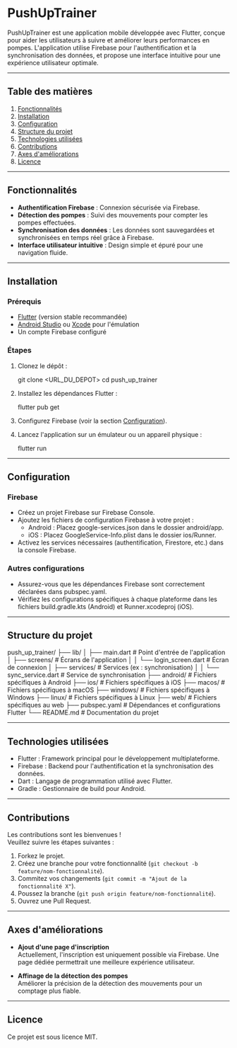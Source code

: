 # PushUpTrainer

PushUpTrainer est une application mobile développée avec Flutter, conçue pour aider les utilisateurs à suivre et améliorer leurs performances en pompes. L'application utilise Firebase pour l'authentification et la synchronisation des données, et propose une interface intuitive pour une expérience utilisateur optimale.

---

## Table des matières

1. [Fonctionnalités](#fonctionnalités)
2. [Installation](#installation)
3. [Configuration](#configuration)
4. [Structure du projet](#structure-du-projet)
5. [Technologies utilisées](#technologies-utilisées)
6. [Contributions](#contributions)
7. [Axes d'améliorations](#axes-daméliorations)
8. [Licence](#licence)

---

## Fonctionnalités

- **Authentification Firebase** : Connexion sécurisée via Firebase.
- **Détection des pompes** : Suivi des mouvements pour compter les pompes effectuées.
- **Synchronisation des données** : Les données sont sauvegardées et synchronisées en temps réel grâce à Firebase.
- **Interface utilisateur intuitive** : Design simple et épuré pour une navigation fluide.

---

## Installation

### Prérequis

- [Flutter](https://flutter.dev/docs/get-started/install) (version stable recommandée)
- [Android Studio](https://developer.android.com/studio) ou [Xcode](https://developer.apple.com/xcode/) pour l'émulation
- Un compte Firebase configuré

### Étapes

1. Clonez le dépôt :

   git clone <URL_DU_DEPOT>
   cd push_up_trainer

2. Installez les dépendances Flutter :

   flutter pub get

3. Configurez Firebase (voir la section [Configuration](#configuration)).

4. Lancez l'application sur un émulateur ou un appareil physique :

   flutter run

---

## Configuration

### Firebase

- Créez un projet Firebase sur Firebase Console.
- Ajoutez les fichiers de configuration Firebase à votre projet :
  - Android : Placez google-services.json dans le dossier android/app.
  - iOS : Placez GoogleService-Info.plist dans le dossier ios/Runner.
- Activez les services nécessaires (authentification, Firestore, etc.) dans la console Firebase.

### Autres configurations

- Assurez-vous que les dépendances Firebase sont correctement déclarées dans pubspec.yaml.
- Vérifiez les configurations spécifiques à chaque plateforme dans les fichiers build.gradle.kts (Android) et Runner.xcodeproj (iOS).

---

## Structure du projet

push_up_trainer/
├── lib/
│ ├── main.dart # Point d'entrée de l'application
│ ├── screens/ # Écrans de l'application
│ │ └── login_screen.dart # Écran de connexion
│ ├── services/ # Services (ex : synchronisation)
│ │ └── sync_service.dart # Service de synchronisation
├── android/ # Fichiers spécifiques à Android
├── ios/ # Fichiers spécifiques à iOS
├── macos/ # Fichiers spécifiques à macOS
├── windows/ # Fichiers spécifiques à Windows
├── linux/ # Fichiers spécifiques à Linux
├── web/ # Fichiers spécifiques au web
├── pubspec.yaml # Dépendances et configurations Flutter
└── README.md # Documentation du projet

---

## Technologies utilisées

- Flutter : Framework principal pour le développement multiplateforme.
- Firebase : Backend pour l'authentification et la synchronisation des données.
- Dart : Langage de programmation utilisé avec Flutter.
- Gradle : Gestionnaire de build pour Android.

---

## Contributions

Les contributions sont les bienvenues !  
Veuillez suivre les étapes suivantes :

1. Forkez le projet.
2. Créez une branche pour votre fonctionnalité (`git checkout -b feature/nom-fonctionnalité`).
3. Commitez vos changements (`git commit -m "Ajout de la fonctionnalité X"`).
4. Poussez la branche (`git push origin feature/nom-fonctionnalité`).
5. Ouvrez une Pull Request.

---

## Axes d'améliorations

- **Ajout d'une page d'inscription**  
  Actuellement, l'inscription est uniquement possible via Firebase. Une page dédiée permettrait une meilleure expérience utilisateur.

- **Affinage de la détection des pompes**  
  Améliorer la précision de la détection des mouvements pour un comptage plus fiable.

---

## Licence

Ce projet est sous licence MIT.
